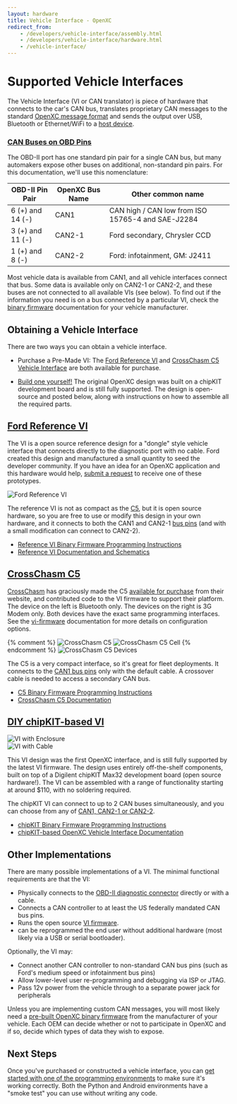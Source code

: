 ```yaml
---
layout: hardware
title: Vehicle Interface - OpenXC
redirect_from:
    - /developers/vehicle-interface/assembly.html
    - /developers/vehicle-interface/hardware.html
    - /vehicle-interface/
---
```


<div class="page-header">
    <h1>Supported Vehicle Interfaces</h1>
</div>

The Vehicle Interface (VI or CAN translator) is piece of hardware that connects
to the car's CAN bus, translates proprietary CAN messages to the standard
[OpenXC message format][output-format] and sends the output over USB, Bluetooth
or Ethernet/WiFi to a [host device][].

<h3 class="anchored" id="obd-pins"><a href="#obd-pins">CAN Buses on OBD Pins</a></h3>

The OBD-II port has one standard pin pair for a single CAN bus, but many
automakers expose other buses on additional, non-standard pin pairs. For this
documentation, we'll use this nomenclature:

<div class="well">
<table>
<thead>
<tr><th>OBD-II Pin Pair</th><th>OpenXC Bus Name</th><th>Other common name</th></tr>
</thead>
<tbody>
<tr>
    <td>6 (+) and 14 (-)</td>
    <td>CAN1</td>
    <td>CAN high / CAN low from ISO 15765-4 and SAE-J2284</td>
</tr>
<tr>
    <td>3 (+) and 11 (-)</td>
    <td>CAN2-1</td>
    <td>Ford secondary, Chrysler CCD</td>
</tr>
<tr>
    <td>1 (+) and 8 (-)</td>
    <td>CAN2-2</td>
    <td>Ford: infotainment, GM: J2411</td>
</tr>
</tbody>
</table>
</div>

Most vehicle data is available from CAN1, and all vehicle interfaces connect
that bus. Some data is available only on CAN2-1 or CAN2-2, and
these buses are not connected to all available VIs (see below). To find out
if the information you need is on a bus connected by a particular VI, check the
[binary firmware](/vehicle-interface/firmware.html) documentation for your
vehicle manufacturer.

<h2>Obtaining a Vehicle Interface</h2>

There are two ways you can obtain a vehicle interface.

* Purchase a Pre-Made VI: The <a href="#ford-reference-design">Ford Reference VI</a>
and <a href="#cross-chasm">CrossChasm C5 Vehicle Interface</a> are both available for purchase.

* <a href="#diy-chipkit">Build one yourself!</a> The original OpenXC design
was built on a chipKIT development board and is still fully supported. The
design is open-source and posted below, along with instructions on how to assemble
all the required parts.

<h2 class="anchored" id="ford-reference-design"><a href="#ford-reference-design">Ford Reference VI</a></h2>

The VI is a open source reference design for a "dongle" style vehicle interface
that connects directly to the diagnostic port with no cable. Ford created this
design and manufactured a small quantity to seed the developer community. If you
have an idea for an OpenXC application and this hardware would help,
[submit a
request](https://docs.google.com/forms/d/1-l7_i7b6xsITh9q3Pr1NCjAU6Yw_cTPEgrPCNCggQec/viewform)
to receive one of these prototypes.

![Ford Reference VI](/images/ford-reference-vi.jpg)

The reference VI is not as compact as the [C5](#cross-chasm), but it is open
source hardware, so you are free to use or modify this design in your own
hardware, and it connects to both the CAN1 and CAN2-1 [bus pins](#obd-pins) (and
with a small modification can connect to CAN2-2).

* [Reference VI Binary Firmware Programming
  Instructions](http://vi.openxcplatform.com/firmware/programming/usb.html)
* [Reference VI Documentation and Schematics](http://vi.openxcplatform.com/)

<h2 class="anchored" id="cross-chasm"><a href="#cross-chasm">CrossChasm C5</a></h2>

[CrossChasm](http://crosschasm.com/) has graciously made the C5 [available for
purchase](http://crosschasm.com/SolutionCenter/OpenXC.aspx) from their website,
and contributed code to the VI firmware to support their platform. The device 
on the left is Bluetooth only. The devices on the right is 3G Modem only. Both
devices have the exact same programming interfaces. See the 
[vi-firmware](http://vi-firmware.openxcplatform.com/) documentation for more 
details on configuration options.

{% comment %}
![CrossChasm C5](/images/crosschasm-c5.png)
![CrossChasm C5 Cell](/images/crosschasm-c5-cell.png)
{% endcomment %}
![CrossChasm C5 Devices](/images/crosschasm-devices.png)

The C5 is a very compact interface, so it's great for fleet deployments. It
connects to the [CAN1 bus pins](#obd-pins) only with the default cable. A crossover
cable is needed to access a secondary CAN bus.

* [C5 Binary Firmware Programming Instructions](http://www.crosschasm.com/Downloads/QuickStart%20guide%20to%20using%20C5%20Hardware%20and%20OpenXC.pdf)
* [CrossChasm C5
Documentation](http://vi-firmware.openxcplatform.com/en/latest/platforms/crosschasm-c5.html)

<h2 class="anchored" id="diy-chipkit"><a href="#diy-chipkit">DIY chipKIT-based VI</a></h2>

<div class="row">
    <div class="col-md-4">
        <img class="img-responsive" title="VI with Enclosure"
            alt="VI with Enclosure" src="/images/cantranslator-boxed-vertical.jpg"/>
    </div>
    <div class="col-md-4">
        <img class="img-responsive" title="VI with Cable"
            alt="VI with Cable" src="/images/cantranslator-with-plug.jpg"/>
    </div>
</div>

This VI design was the first OpenXC interface, and is still fully supported by
the latest VI firmware. The design uses entirely off-the-shelf
components, built on top of a Digilent chipKIT Max32 development board (open
source hardware!). The VI can be assembled with a range of functionality
starting at around $110, with no soldering required.

The chipKIT VI can connect to up to 2 CAN buses simultaneously, and you can
choose from any of [CAN1, CAN2-1 or CAN2-2](#obd-pins).

* [chipKIT Binary Firmware Programming
  Instructions](http://chipkit-vi.openxcplatform.com/firmware/programming.html)
* [chipKIT-based OpenXC Vehicle Interface
Documentation](http://chipkit-vi.openxcplatform.com/)

<h2>Other Implementations</h2>

There are many possible implementations of a VI. The minimal functional
requirements are that the VI:

* Physically connects to the [OBD-II diagnostic
  connector](http://en.wikipedia.org/wiki/On-board_diagnostics#OBD-II_diagnostic_connector)
  directly or with a cable.
* Connects a CAN controller to at least the US federally mandated CAN bus pins.
* Runs the open source [VI firmware](https://github.com/openxc/vi-firmware).
* can be reprogrammed the end user without additional hardware (most likely via
  a USB or serial bootloader).

Optionally, the VI may:

* Connect another CAN controller to non-standard CAN bus pins (such as Ford's medium
  speed or infotainment bus pins)
* Allow lower-level user re-programming and debugging via ISP or JTAG.
* Pass 12v power from the vehicle through to a separate power jack for
  peripherals

Unless you are implementing custom CAN messages, you will most likely need a
[pre-built OpenXC binary firmware](/vehicle-interface/firmware.html) from the
manufacturer of your vehicle. Each OEM can decide whether or not to participate
in OpenXC and if so, decide which types of data they wish to expose.

<div class="page-header">
<h2>Next Steps</h2>
</div>

Once you've purchased or constructed a vehicle interface, you can [get started
with one of the programming environments](/getting-started/index.html) to make
sure it's working correctly. Both the Python and Android environments have a
"smoke test" you can use without writing any code.

[output-format]: https://github.com/openxc/openxc-message-format
[host device]: /host-devices/hardware.html
[can]: http://en.wikipedia.org/wiki/CAN_bus
[obd2]: http://en.wikipedia.org/wiki/On-board_diagnostics
